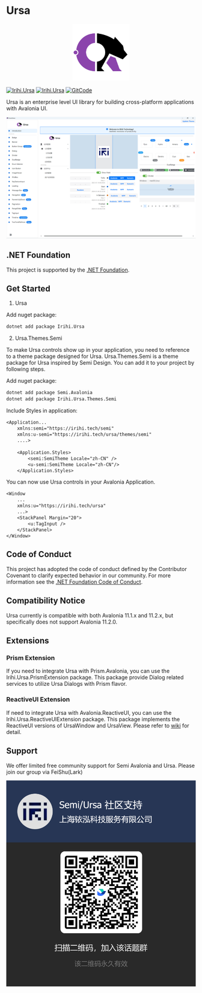 # Ursa

<p align="center">
    <img src="./assets/Ursa.svg" alt="drawing" width="150" />
</p>

[![Irihi.Ursa](https://img.shields.io/nuget/v/Irihi.Ursa.svg?color=red&style=flat-square)](https://www.nuget.org/packages/Irihi.Ursa/)
[![Irihi.Ursa](https://img.shields.io/nuget/dt/Irihi.Ursa.svg?style=flat-square)](https://www.nuget.org/packages/Irihi.Ursa/)
[![GitCode](https://gitcode.com/IRIHI_Technology/Ursa.Avalonia/star/badge.svg)](https://gitcode.com/IRIHI_Technology/Ursa.Avalonia)

Ursa is an enterprise level UI library for building cross-platform applications with Avalonia UI.

![Demo](./assets/demo.png)

## .NET Foundation

This project is supported by the [.NET Foundation](https://dotnetfoundation.org).

## Get Started

1. Ursa

Add nuget package:
```bash
dotnet add package Irihi.Ursa
```

2. Ursa.Themes.Semi

To make Ursa controls show up in your application, you need to reference to a theme package designed for Ursa.
Ursa.Themes.Semi is a theme package for Ursa inspired by Semi Design. You can add it to your project by following steps.

Add nuget package:
```bash
dotnet add package Semi.Avalonia
dotnet add package Irihi.Ursa.Themes.Semi
```

Include Styles in application:
```xaml
<Application...
    xmlns:semi="https://irihi.tech/semi"
    xmlns:u-semi="https://irihi.tech/ursa/themes/semi"
    ....>

    <Application.Styles>
        <semi:SemiTheme Locale="zh-CN" />
        <u-semi:SemiTheme Locale="zh-CN"/>
    </Application.Styles>
```


You can now use Ursa controls in your Avalonia Application.
```xaml
<Window
    ...
    xmlns:u="https://irihi.tech/ursa"
    ...>
    <StackPanel Margin="20">
        <u:TagInput />
    </StackPanel>
</Window>
```



## Code of Conduct

This project has adopted the code of conduct defined by the Contributor Covenant to clarify expected behavior in our community.
For more information see the [.NET Foundation Code of Conduct](https://dotnetfoundation.org/code-of-conduct).

## Compatibility Notice
Ursa currently is compatible with both Avalonia 11.1.x and 11.2.x, but specifically does not support Avalonia 11.2.0.

## Extensions

### Prism Extension
If you need to integrate Ursa with Prism.Avalonia, you can use the Irihi.Ursa.PrismExtension package. This package provide Dialog related services to utilize Ursa Dialogs with Prism flavor. 

### ReactiveUI Extension
If need to integrate Ursa with Avalonia.ReactiveUI, you can use the Irihi.Ursa.ReactiveUIExtension package. This package implements the ReactiveUI versions of UrsaWindow and UrsaView. Please refer to [wiki](https://github.com/irihitech/Ursa.Avalonia/wiki/Ursa-ReactiveUI-extension) for detail. 

## Support

We offer limited free community support for Semi Avalonia and Ursa. Please join our group via FeiShu(Lark)

<p>
    <img src="./assets/community-support.png" alt="drawing" width="600" />
</p>

